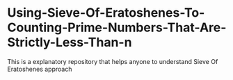 # Using-Sieve-Of-Eratoshenes-To-Counting-Prime-Numbers-That-Are-Strictly-Less-Than-n
This is a explanatory repository that helps anyone to understand Sieve Of Eratoshenes approach

